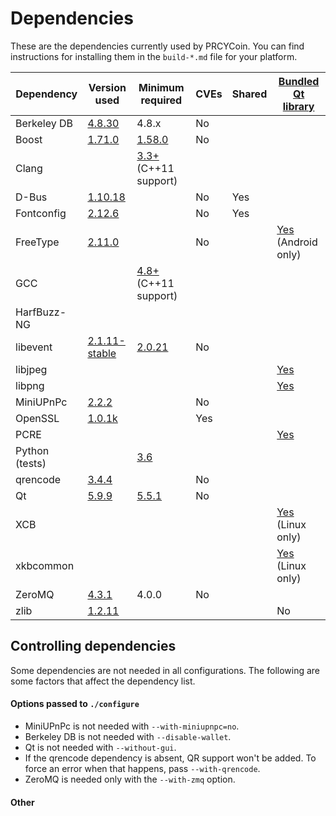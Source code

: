 Dependencies
============

These are the dependencies currently used by PRCYCoin. You can find instructions for installing them in the `build-*.md` file for your platform.

| Dependency | Version used | Minimum required | CVEs | Shared | [Bundled Qt library](https://doc.qt.io/qt-5/configure-options.html#third-party-libraries) |
| --- | --- | --- | --- | --- | --- |
| Berkeley DB | [4.8.30](https://www.oracle.com/technetwork/database/database-technologies/berkeleydb/downloads/index.html) | 4.8.x | No |  |  |
| Boost | [1.71.0](https://www.boost.org/users/download/) | [1.58.0](https://github.com/PRCYCoin/PRCYCoin/pull/286) | No |  |  |
| Clang |  | [3.3+](https://llvm.org/releases/download.html) (C++11 support) |  |  |  |
| D-Bus | [1.10.18](https://cgit.freedesktop.org/dbus/dbus/tree/NEWS?h=dbus-1.10) |  | No | Yes |  |
| Fontconfig | [2.12.6](https://www.freedesktop.org/software/fontconfig/release/) |  | No | Yes |  |
| FreeType | [2.11.0](https://download.savannah.gnu.org/releases/freetype) |  | No |  | [Yes](https://github.com/bitcoin/bitcoin/blob/master/depends/packages/qt.mk) (Android only) |
| GCC |  | [4.8+](https://gcc.gnu.org/) (C++11 support) |  |  |  |
| HarfBuzz-NG |  |  |  |  |  |
| libevent | [2.1.11-stable](https://github.com/libevent/libevent/releases) | [2.0.21](https://github.com/PRCYCoin/PRCYCoin/pull/385) | No |  |  |
| libjpeg |  |  |  |  | [Yes](https://github.com/prcycoin/prcycoin/blob/master/depends/packages/qt.mk#L65) |
| libpng |  |  |  |  | [Yes](https://github.com/prcycoin/prcycoin/blob/master/depends/packages/qt.mk#L64) |
| MiniUPnPc | [2.2.2](https://miniupnp.tuxfamily.org/files) |  | No |  |  |
| OpenSSL | [1.0.1k](https://www.openssl.org/source) |  | Yes |  |  |
| PCRE |  |  |  |  | [Yes](https://github.com/prcycoin/prcycoin/blob/master/depends/packages/qt.mk#L66) |
| Python (tests) |  | [3.6](https://www.python.org/downloads) |  |  |  |
| qrencode | [3.4.4](https://fukuchi.org/works/qrencode) |  | No |  |  |
| Qt | [5.9.9](https://download.qt.io/official_releases/qt/) | [5.5.1](https://github.com/bitcoin/bitcoin/issues/13478) | No |  |  |
| XCB |  |  |  |  | [Yes](https://github.com/prcycoin/prcycoin/blob/master/depends/packages/qt.mk#L87) (Linux only) |
| xkbcommon |  |  |  |  | [Yes](https://github.com/prcycoin/prcycoin/blob/master/depends/packages/qt.mk#L86) (Linux only) |
| ZeroMQ | [4.3.1](https://github.com/zeromq/libzmq/releases) | 4.0.0 | No |  |  |
| zlib | [1.2.11](https://zlib.net/) |  |  |  | No |

Controlling dependencies
------------------------
Some dependencies are not needed in all configurations. The following are some factors that affect the dependency list.

#### Options passed to `./configure`
* MiniUPnPc is not needed with  `--with-miniupnpc=no`.
* Berkeley DB is not needed with `--disable-wallet`.
* Qt is not needed with `--without-gui`.
* If the qrencode dependency is absent, QR support won't be added. To force an error when that happens, pass `--with-qrencode`.
* ZeroMQ is needed only with the `--with-zmq` option.

#### Other